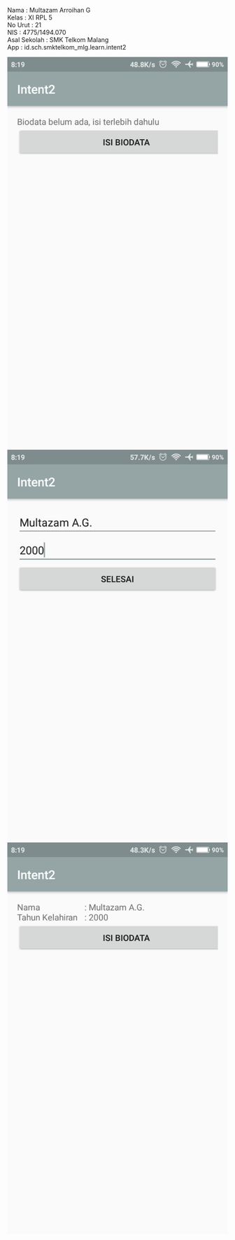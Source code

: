 Nama          : Multazam Arroihan G <br>
Kelas         : XI RPL 5 <br>
No Urut       : 21 <br>
NIS           : 4775/1494.070 <br> 
Asal Sekolah  : SMK Telkom Malang <br>
App           : id.sch.smktelkom_mlg.learn.intent2 <br>

![int21](https://github.com/rehanarroihan/Intent2/blob/master/int21.png)
![int22](https://github.com/rehanarroihan/Intent2/blob/master/int22.png)
![int23](https://github.com/rehanarroihan/Intent2/blob/master/int23.png)
